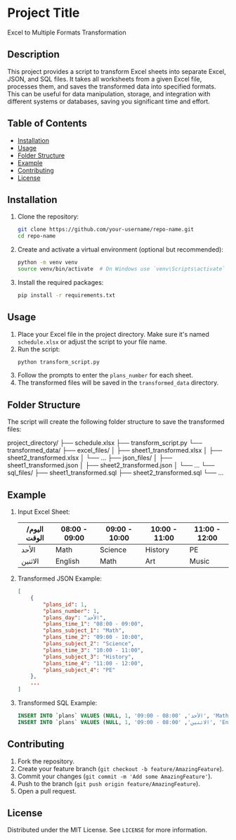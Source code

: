 # Project Title

Excel to Multiple Formats Transformation

## Description

This project provides a script to transform Excel sheets into separate Excel, JSON, and SQL files. It takes all worksheets from a given Excel file, processes them, and saves the transformed data into specified formats. This can be useful for data manipulation, storage, and integration with different systems or databases, saving you significant time and effort.

## Table of Contents

- [Installation](#installation)
- [Usage](#usage)
- [Folder Structure](#folder-structure)
- [Example](#example)
- [Contributing](#contributing)
- [License](#license)

## Installation

1. Clone the repository:
    ```sh
    git clone https://github.com/your-username/repo-name.git
    cd repo-name
    ```
2. Create and activate a virtual environment (optional but recommended):
    ```sh
    python -m venv venv
    source venv/bin/activate  # On Windows use `venv\Scripts\activate`
    ```
3. Install the required packages:
    ```sh
    pip install -r requirements.txt
    ```

## Usage

1. Place your Excel file in the project directory. Make sure it's named `schedule.xlsx` or adjust the script to your file name.
2. Run the script:
    ```sh
    python transform_script.py
    ```
3. Follow the prompts to enter the `plans_number` for each sheet.
4. The transformed files will be saved in the `transformed_data` directory.

## Folder Structure

The script will create the following folder structure to save the transformed files:

project_directory/
├── schedule.xlsx
├── transform_script.py
└── transformed_data/
├── excel_files/
│ ├── sheet1_transformed.xlsx
│ ├── sheet2_transformed.xlsx
│ └── ...
├── json_files/
│ ├── sheet1_transformed.json
│ ├── sheet2_transformed.json
│ └── ...
└── sql_files/
├── sheet1_transformed.sql
├── sheet2_transformed.sql
└── ...


## Example

1. Input Excel Sheet:

    | اليوم/الوقت | 08:00 - 09:00 | 09:00 - 10:00 | 10:00 - 11:00 | 11:00 - 12:00 |
    |--------------|---------------|---------------|---------------|---------------|
    | الأحد        | Math          | Science       | History       | PE            |
    | الاثنين      | English       | Math          | Art           | Music         |

2. Transformed JSON Example:

    ```json
    [
        {
            "plans_id": 1,
            "plans_number": 1,
            "plans_day": "الأحد",
            "plans_time_1": "08:00 - 09:00",
            "plans_subject_1": "Math",
            "plans_time_2": "09:00 - 10:00",
            "plans_subject_2": "Science",
            "plans_time_3": "10:00 - 11:00",
            "plans_subject_3": "History",
            "plans_time_4": "11:00 - 12:00",
            "plans_subject_4": "PE"
        },
        ...
    ]
    ```

3. Transformed SQL Example:

    ```sql
    INSERT INTO `plans` VALUES (NULL, 1, 'الأحد', '08:00 - 09:00', 'Math', '09:00 - 10:00', 'Science', '10:00 - 11:00', 'History', '11:00 - 12:00', 'PE');
    INSERT INTO `plans` VALUES (NULL, 1, 'الاثنين', '08:00 - 09:00', 'English', '09:00 - 10:00', 'Math', '10:00 - 11:00', 'Art', '11:00 - 12:00', 'Music');
    ```

## Contributing

1. Fork the repository.
2. Create your feature branch (`git checkout -b feature/AmazingFeature`).
3. Commit your changes (`git commit -m 'Add some AmazingFeature'`).
4. Push to the branch (`git push origin feature/AmazingFeature`).
5. Open a pull request.

## License

Distributed under the MIT License. See `LICENSE` for more information.
